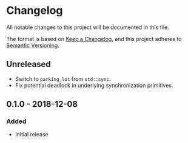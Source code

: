 # Changelog
All notable changes to this project will be documented in this file.

The format is based on [Keep a Changelog](https://keepachangelog.com/en/1.0.0/),
and this project adheres to [Semantic Versioning](https://semver.org/spec/v2.0.0.html).

## Unreleased
- Switch to `parking_lot` from `std::sync`.
- Fix potential deadlock in underlying synchronization primitives.

## 0.1.0 - 2018-12-08
### Added
- Initial release
